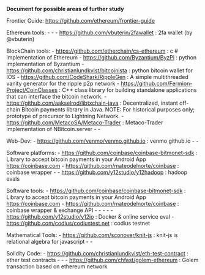**Document for possible areas of further study**

Frontier Guide: https://github.com/ethereum/frontier-guide


Ethereum tools:
	- 
	- 
	- https://github.com/vbuterin/2fawallet : 2fa wallet (by @vbuterin)


BlockChain tools:
	- https://github.com/etherchain/cs-ethereum : c # implementation of Ethereum
	- https://github.com/Byzantium/ByzPi : python implementation of Byzantium
	- https://github.com/christianlundkvist/bitcoinista : python bitcoin wallet for IOS
	- https://github.com/CodeShark/RippleGen : A simple multithreaded vanity generator for the ripple p2p network
	- https://github.com/Fermion-Project/CoinClasses : C++ class library for building standalone applications that can interface the bitcoin network.
	- https://github.com/aakselrod/libtxchain-java : Decentralized, instant off-chain Bitcoin payments library in Java. NOTE: For historical purposes only; prototype of precursor to Lightning Network.
	- https://github.com/MetacoSA/Metaco-Trader : Metaco-Trader implementation of NBitcoin.server
	-
	-
	


Web-Dev:
	- https://github.com/venmo/venmo.github.io : venmo github.io
	- 
	- 


Software platforms:
	- https://github.com/coinbase/coinbase-bitmonet-sdk : Library to accept bitcoin payments in your Android App https://coinbase.com
	- https://github.com/mateodelnorte/coinbase : coinbase wrapper
	-
	- https://github.com/y12studio/y12hadoop : hadoop evals

Software tools:
	- https://github.com/coinbase/coinbase-bitmonet-sdk : Library to accept bitcoin payments in your Android App https://coinbase.com
	- https://github.com/mateodelnorte/coinbase : coinbase wrapper & exchange API
	- 
	- 
	- 
	- 
	- https://github.com/y12studio/y12io : Docker & online service eval
	- https://github.com/codius/codiustest.net : codius testnet 


Mathematical Tools:
	- https://github.com/sconover/knit-js : knit-js is relational algebra for javascript
	- 
	- 


Solidity Code:
	- https://github.com/christianlundkvist/eth-test-contract : ether test contracts
 	- 
	- 
	- https://github.com/chfast/golem-ethereum : Golem transaction based on ethereum network

